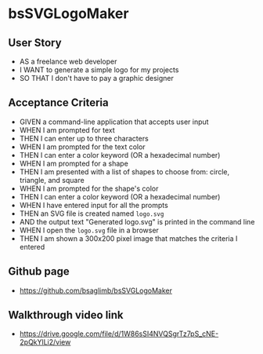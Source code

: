 # bsSVGLogoMaker

## User Story

* AS a freelance web developer
* I WANT to generate a simple logo for my projects
* SO THAT I don't have to pay a graphic designer

## Acceptance Criteria
* GIVEN a command-line application that accepts user input
* WHEN I am prompted for text
* THEN I can enter up to three characters
* WHEN I am prompted for the text color
* THEN I can enter a color keyword (OR a hexadecimal number)
* WHEN I am prompted for a shape
* THEN I am presented with a list of shapes to choose from: circle, triangle, and square
* WHEN I am prompted for the shape's color
* THEN I can enter a color keyword (OR a hexadecimal number)
* WHEN I have entered input for all the prompts
* THEN an SVG file is created named `logo.svg`
* AND the output text "Generated logo.svg" is printed in the command line
* WHEN I open the `logo.svg` file in a browser
* THEN I am shown a 300x200 pixel image that matches the criteria I entered

## Github page
* https://github.com/bsaglimb/bsSVGLogoMaker

## Walkthrough video link

* https://drive.google.com/file/d/1W86sSI4NVQSgrTz7pS_cNE-2pQkYlLi2/view
